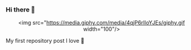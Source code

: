 ### Hi there 👋

<!--
**isaac-velazquez-utsa/isaac-velazquez-utsa** is a ✨ _special_ ✨ repository because its `README.md` (this file) appears on your GitHub profile.
 
--> <div id="header" align="center">
  <img src="https://media.giphy.com/media/4qjP6rIloYJEs/giphy.gif width="100"/>
</div>
My first repository post
I love 🥁                                                                             
